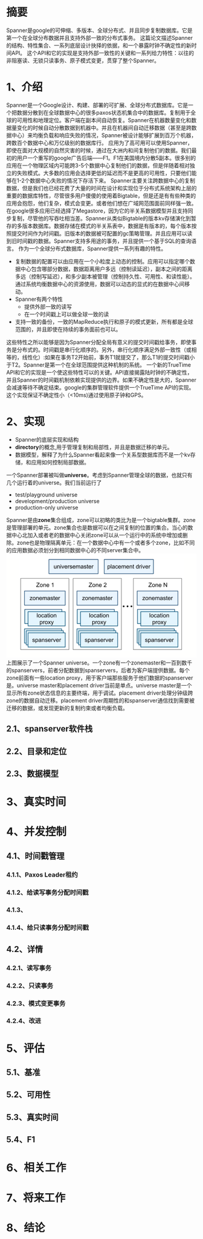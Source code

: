 摘要
===
Spanner是google的可伸缩、多版本、全球分布式、并且同步复制数据库。它是第一个在全球分布数据并且支持外部一致的分布式事务。
这篇论文描述Spanner的结构、特性集合、一系列底层设计抉择的依据，和一个暴露时钟不确定性的新时间API。
这个API和它的实现是支持外部一致性的关键和一系列给力特性：以往的非阻塞读、无锁只读事务、原子模式变更，贯穿了整个Spanner。

1、介绍
======
Spanner是一个Google设计、构建、部署的可扩展、全球分布式数据库。它是一个把数据分散到在全球数据中心的很多paxos状态机集合中的数据库。复制用于全球的可用性和地理定位。客户端在副本间自动恢复。Spanner在机器数量变化和数据量变化的时候自动分散数据到机器中。并且在机器间自动迁移数据（甚至是跨数据中心）来均衡负载和响应失败的情况，Spanner被设计能够扩展到百万个机器，跨数百个数据中心和万亿级别的数据库行。
应用为了高可用可以使用Spanner，即使在面对大规模的自然灾害的时候，通过在大洲内和间复制他们的数据。我们最初的用户一个重写的google广告后端——F1。F1在美国境内分散5副本。很多别的应用在一个物理区域内可能跨3-5个数据中心复制他们的数据，但是伴随着相对独立的失败模式。大多数的应用会选择更低的延迟而不是更高的可用性，只要他们能够在1-2个数据中心失败的情况下存活下来。
Spanner主要关注跨数据中心的复制数据，但是我们也已经花费了大量的时间在设计和实现位于分布式系统架构上层的重要的数据库特性，尽管很多用户傻傻的使用着Bigtable，但是还是有有些种类的应用会抱怨，他们复杂，模式会变更。或者他们想在广域网范围面前同样强一致。在google很多应用已经选择了Megastore，因为它的半关系数据模型并且支持同步复制，尽管他的写吞吐相当差。Spanner从类似Bigtable的版本kv存储演化到暂存的多版本数据库。数据存储在模式的半关系表中，数据是有版本的，每个版本按照提交时间作为时间戳。旧版本的数据被可配置的gc策略管理。并且应用可以读到旧时间戳的数据。Spanner支持多用途的事务，并且提供一个基于SQL的查询语言。
作为一个全球分布式数据库，Spanner提供一系列有趣的特性。
* 复制数据的配置可以由应用在一个小粒度上动态的控制。应用可以指定哪个数据中心包含哪部分数据，数据距离用户多远（控制读延迟），副本之间的距离多远（控制写延迟），和多少副本被管理（控制持久性、可用性、和读性能）。通过系统均衡数据中心的资源使用，数据可以动态的显式的在数据中心间移动。
* Spanner有两个特性
  * 提供外部一致的读写
  * 在一个时间戳上可以做全球一致的读
* 支持一致的备份，一致的MapReduce执行和原子的模式更新，所有都是全球范围的，并且即使在持续的事务面前也可以。

这些特性之所以能够是因为Spanner分配全局有意义的提交时间戳给事务，即使事务是分布式的。时间戳是串行化顺序的。另外，串行化顺序满足外部一致性（或相等的，线性化）:如果在事务T2开始前，事务T1就提交了，那么T1的提交时间戳小于T2。Spanner是第一个在全球范围提供这种机制的系统。
一个新的TrueTime API和它的实现是一个使这些特性可以的关键。API直接揭露陆时钟的不确定性，并且Spanner的时间戳机制依赖实现提供的边界。如果不确定性是大的，Spanner会减速等待不确定结束。google的集群管理软件提供一个TrueTime API的实现。这个实现保证不确定性小（<10ms)通过使用原子钟和GPS。

2、实现
======
* Spanner的底层实现和结构
* **directory**的概念,用于管理复制和局部性，并且是数据迁移的单元。
* 数据模型，解释了为什么Spanner看起来像一个关系型数据库而不是一个kv存储，和应用如何控制局部数据。

一个Spanner部署被叫做**universe**。考虑到Spanner管理全球的数据，也就只有几个运行着的universe。我们当前运行了
* test/playground universe
* development/production universe
* production-only universe

Spanner是由**zone**集合组成，zone可以初略的类比为是一个bigtable集群。zone是管理部署的单元。zone集合也是数据可以在之间复制的位置的集合。当心的数据中心北加入或者老的数据中心关闭zone可以从一个运行中的系统中增加或删除。zone也是物理隔离单元：在一个数据中心中有一个或者多个zone，比如不同的应用数据必须划分到相同数据中心的不同server集合中。
![universe](../../images/spanner/universe.png)
上图展示了一个Spanner universe。一个zone有一个zonemaster和一百到数千的spanservers，前者分配数据到spanservers，后者为客户端提供数据。每个zone前面有一些location proxy，用于客户端那些服务于他们数据的spanserver是。universe master和placement driver当前是单点。universe master是一个显示所有zone状态信息的主要终端，用于调试。placement driver处理分钟级跨zone的数据自动迁移。placement driver周期性的和spanserver通信找到需要被迁移的数据，或发现更新的复制约束或者均衡负载。 

2.1、spanserver软件栈
--------------------

2.2、目录和定位
-------------

2.3、数据模型
-----------

3、真实时间
=========

4、并发控制
=========

4.1、时间戳管理
-------------

### 4.1.1、Paxos Leader租约

### 4.1.2、给读写事务分配时间戳

### 4.1.3、

### 4.1.4、给只读事务分配时间戳

4.2、详情
--------

### 4.2.1、读写事务

### 4.2.2、只读事务

### 4.2.3、模式变更事务

### 4.2.4、改进

5、评估
======

5.1、基准
--------

5.2、可用性
----------

5.3、真实时间
-----------

5.4、F1
-------

6、相关工作
=========

7、将来工作
=========

8、结论
======
